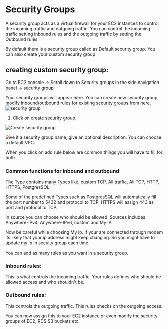 # Security Groups

A security group acts as a virtual firewall for your EC2 instances to control the incoming traffic and outgoing traffic. You can control the incoming traffic setting inbound rules and the outgoing traffic by setting the Outbound rules.

By default there is a security group called as Default security group. You can also create your custom security group


## creating custom security group:

Go to EC2 console -> Scroll down to Security groups in the side navigation panel -> security group

Your security groups will appear here. You can create new security group, modify inbound/outbound rules for existing security groups from here.
![security group](https://github.com/PaulleDemon/AWS-deployment/blob/master/images/security-groups/security_group.jpg)

1. Click on create security group.

![Create security group](https://github.com/PaulleDemon/AWS-deployment/blob/master/images/security-groups/security-group-create.png)

Give it a security group name, give an optional description. You can choose a default VPC.

When you click on add rule below are common things you will have to fill for both

### Common functions for inbound and outbound
The Type contains many Types like, custom TCP, All traffic, All TCP, HTTP, HTTPS, PostgresSQL.

Some of the predefined Types such as PostgresSQL will automatically fill the port number to 5432 and protocol to TCP. HTTPS will assign 443 as port and protocol to TCP.

In source you can choose who should be allowed.
Sources includes Anywhere-IPv4, Anywhere-IPv6, custom and My IP.

Now be careful while choosing My Ip. If your are connected through modem its likely that your ip address might keep changing. So you might have to update my ip in secuity group each time.


You can add as many rules as you want in a security group.

### Inbound rules:

This is what controls the incoming traffic. Your rules defines who should be allowed access and who shouldn't be.

### Outbound rules:

This controls the outgoing traffic. This rules checks on the outgoing access.

You can now assign this to your EC2 instance or even modify the security groups of EC2, RDS S3 buckets etc.
